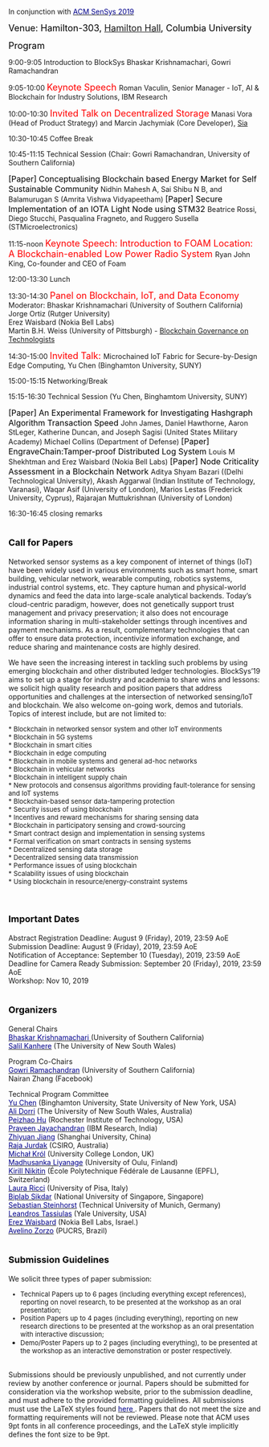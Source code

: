 In conjunction with [<font color="darkblue">ACM SenSys 2019</font>](http://sensys.acm.org/2019/)<br/>

<font color="black" size="4"> Venue: Hamilton-303, <a href="https://www.google.com/maps/place/Hamilton+Hall,+Columbia+University/@40.8067381,-73.9638408,17z/data=!3m1!4b1!4m5!3m4!1s0x89c2f63e70bb34ab:0xd45652ffd4e6c310!8m2!3d40.8067381!4d-73.9616521">Hamilton Hall</a>, Columbia University </font><br/>

<font color="black" size="4"> Program </font>

9:00-9:05 Introduction to BlockSys 
Bhaskar Krishnamachari, Gowri Ramachandran<br/>

9:05-10:00 <font color="red" size="4">Keynote Speech </font> 
Roman Vaculin, Senior Manager - IoT, AI & Blockchain for Industry Solutions, IBM Research<br/>

10:00-10:30 <font color="red" size="4"> Invited Talk on Decentralized Storage</font>
Manasi Vora (Head of Product Strategy) and Marcin Jachymiak (Core Developer), <a href="https://sia.tech/">Sia</a>

10:30-10:45 Coffee Break

10:45-11:15 Technical Session (Chair: Gowri Ramachandran, University of Southern California)

<font color="black" size="3">[Paper] Conceptualising Blockchain based Energy Market for Self Sustainable Community </font>
Nidhin Mahesh A, Sai Shibu N B, and Balamurugan S  (Amrita Vishwa Vidyapeetham)
<font color="black" size="3">[Paper] Secure Implementation of an IOTA Light Node using STM32 </font>
Beatrice Rossi, Diego Stucchi, Pasqualina Fragneto, and Ruggero Susella (STMicroelectronics)

11:15-noon <font color="red" size="4">Keynote Speech: Introduction to FOAM Location: A Blockchain-enabled Low Power Radio System </font> 
Ryan John King, Co-founder and CEO of Foam<br/>

12:00-13:30 Lunch

13:30-14:30 <font color="red" size="4">Panel on Blockchain, IoT, and Data Economy </font> <br/>
Moderator: Bhaskar Krishnamachari (University of Southern California)<br/>
Jorge Ortiz (Rutger University)<br/>
Erez Waisbard (Nokia Bell Labs)<br/>
Martin B.H. Weiss (University of Pittsburgh) - <a href="https://papers.ssrn.com/sol3/papers.cfm?abstract_id=3486373">Blockchain Governance on Technologists</a><br/>

14:30-15:00 <font color="red" size="4">Invited Talk: </font> 
Microchained IoT Fabric for Secure-by-Design Edge Computing, Yu Chen (Binghamton University, SUNY)<br/>
 
15:00-15:15 Networking/Break

15:15-16:30 Technical Session (Yu Chen, Binghamtom University, SUNY)

<font color="black" size="3">[Paper] 
An Experimental Framework for Investigating Hashgraph Algorithm Transaction Speed </font>
John James, Daniel Hawthorne, Aaron StLeger, Katherine Duncan, and Joseph Sagisi (United States Military Academy) Michael Collins (Department of Defense)
<font color="black" size="3">[Paper] EngraveChain:Tamper-proof Distributed Log System </font>
Louis M Shekhtman and  Erez Waisbard (Nokia Bell Labs)
<font color="black" size="3">[Paper] Node Criticality Assessment in a Blockchain Network </font>
Aditya Shyam Bazari ((Delhi Technological University), Akash Aggarwal (Indian Institute of Technology, Varanasi), Waqar Asif (University of London), Marios Lestas (Frederick University, Cyprus), Rajarajan Muttukrishnan (University of London)


16:30-16:45 closing remarks


# <font color="black" size="4"><b> Call for Papers </b></font>

Networked sensor systems as a key component of internet of things (IoT) have been widely used in various environments such as smart home, smart building, vehicular network, wearable computing, robotics systems, industrial control systems, etc. They capture human and physical-world dynamics and feed the data into large-scale analytical backends. Today’s cloud-centric paradigm, however, does not genetically support trust management and privacy preservation; it also does not encourage information sharing in multi-stakeholder settings through incentives and payment mechanisms. As a result, complementary technologies that can offer to ensure data protection, incentivize information exchange, and reduce sharing and maintenance costs are highly desired.

We have seen the increasing interest in tackling such problems by using emerging blockchain and other distributed ledger technologies. BlockSys’19 aims to set up a stage for industry and academia to share wins and lessons: we solicit high quality research and position papers that address opportunities and challenges at the intersection of networked sensing/IoT and blockchain. We also welcome on-going work, demos and tutorials. Topics of interest include, but are not limited to:

  <font size="2.75">
  * Blockchain in networked sensor system and other IoT environments<br/>
  * Blockchain in 5G systems<br/>
  * Blockchain in smart cities<br/>
  * Blockchain in edge computing<br/>
  * Blockchain in mobile systems and general ad-hoc networks<br/>
  * Blockchain in vehicular networks<br/>
  * Blockchain in intelligent supply chain<br/>
  * New protocols and consensus algorithms providing fault-tolerance for sensing and IoT systems<br/>
  * Blockchain-based sensor data-tampering protection<br/>
  * Security issues of using blockchain<br/>
  * Incentives and reward mechanisms for sharing sensing data<br/>
  * Blockchain in participatory sensing and crowd-sourcing<br/>
  * Smart contract design and implementation in sensing systems<br/>
  * Formal verification on smart contracts in sensing systems<br/>
  * Decentralized sensing data storage<br/>
  * Decentralized sensing data transmission<br/>
  * Performance issues of using blockchain<br/>
  * Scalability issues of using blockchain<br/>
  * Using blockchain in resource/energy-constraint systems<br/>
  </font><br/>

# <font color="black" size="4"><b> Important Dates</b> </font>

Abstract Registration Deadline: August 9 (Friday), 2019, 23:59 AoE<br/> 
Submission Deadline: August 9 (Friday), 2019, 23:59 AoE<br/>
Notification of Acceptance: September 10 (Tuesday), 2019, 23:59 AoE<br/>
Deadline for Camera Ready Submission: September 20 (Friday), 2019, 23:59 AoE<br/>
Workshop: Nov 10, 2019<br/>

# <font color="black" size="4"><b> Organizers</b> </font>

General Chairs<br/>
  [<font color="darkblue">Bhaskar Krishnamachari </font>](http://ceng.usc.edu/~bkrishna/) (University of Southern California)<br/>
  [<font color="darkblue">Salil Kanhere</font>](https://salilkanhere.net/) (The University of New South Wales)<br/>

Program Co-Chairs<br/>
  [<font color="darkblue">Gowri Ramachandran</font>](http://cci.usc.edu/index.php/gowri/) (University of Southern California)<br/>
  Nairan Zhang (Facebook)<br/>

Technical Program Committee<br/>
    [<font color="darkblue">Yu Chen</font>](http://harvey.binghamton.edu/~ychen/) (Binghamton University, State University of New York, USA)<br/>
    [<font color="darkblue">Ali Dorri</font>](http://scholar.google.com/citations?user=pxA8dzYAAAAJ&hl=en) (The University of New South Wales, Australia)<br/>
    [<font color="darkblue">Peizhao Hu</font>](https://www.cs.rit.edu/~ph/) (Rochester Institute of Technology, USA)<br/>
    [<font color="darkblue">Praveen Jayachandran</font>](https://researcher.watson.ibm.com/researcher/view.php?person=in-praveen.j) (IBM Research, India)<br/>
    [<font color="darkblue">Zhiyuan Jiang</font>](https://zhiyuan-jiang.github.io/) (Shanghai University, China)<br/>
    [<font color="darkblue">Raja Jurdak</font>](https://people.csiro.au/J/R/Raja-Jurdak) (CSIRO, Australia)<br/>
    [<font color="darkblue">Michał Kr&oacute;l</font>](https://www.ucl.ac.uk/iccs/dr-michal-krol) (University College London, UK)<br/>
    [<font color="darkblue">Madhusanka Liyanage</font>](https://www.oulu.fi/university/researcher/madhusanka-liyanage) (University of Oulu, Finland)<br/>
    [<font color="darkblue">Kirill Nikitin</font>](https://nikirill.com/) (École Polytechnique Fédérale de Lausanne (EPFL), Switzerland)<br/>
    [<font color="darkblue">Laura Ricci</font>](http://pages.di.unipi.it/ricci/) (University of Pisa, Italy)<br/>
    [<font color="darkblue">Biplab Sikdar</font>](https://www.eng.nus.edu.sg/ece/staff/biplab-sikdar/) (National University of Singapore, Singapore)<br/>
    [<font color="darkblue">Sebastian Steinhorst</font>](https://www.professoren.tum.de/en/steinhorst-sebastian/) (Technical University of Munich, Germany)<br/>
    [<font color="darkblue">Leandros Tassiulas</font>](https://seas.yale.edu/faculty-research/faculty-directory/leandros-tassiulas) (Yale University, USA)<br/>
    [<font color="darkblue">Erez Waisbard</font>](https://www.bell-labs.com/usr/erez.waisbard) (Nokia Bell Labs, Israel.)<br/>
    [<font color="darkblue">Avelino Zorzo</font>](https://www.inf.pucrs.br/zorzo/) (PUCRS, Brazil)<br/>

# <font color="black" size="4"><b> Submission Guidelines</b> </font>

We solicit three types of paper submission:
  <font size="2.75">
  * Technical Papers up to 6 pages (including everything except references), reporting on novel research, to be presented at the workshop as an oral presentation; <br/>
  * Position Papers up to 4 pages (including everything), reporting on new research directions to be presented at the workshop as an oral presentation with interactive discussion; <br/>
  * Demo/Poster Papers up to 2 pages (including everything), to be presented at the workshop as an interactive demonstration or poster respectively.<br/>
  </font><br/>

Submissions should be previously unpublished, and not currently under review by another conference or journal. Papers should be submitted for consideration via the workshop website, prior to the submission deadline, and must adhere to the provided formatting guidelines. All submissions must use the LaTeX styles found [<font color="darkblue">here </font>](https://www.acm.org/publications/proceedings-template). Papers that do not meet the size and formatting requirements will not be reviewed. Please note that ACM uses 9pt fonts in all conference proceedings, and the LaTeX style implicitly defines the font size to be 9pt.  
